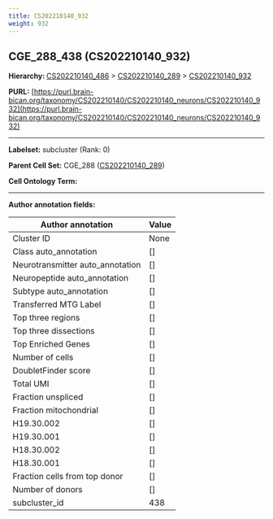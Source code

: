 ```yaml
---
title: CS202210140_932
weight: 932
---
```

## CGE_288_438 (CS202210140_932)
<b>Hierarchy: </b>
[CS202210140_486](../CS202210140_486) >
[CS202210140_289](../CS202210140_289) >
[CS202210140_932](../CS202210140_932)

**PURL:** [https://purl.brain-bican.org/taxonomy/CS202210140/CS202210140_neurons/CS202210140_932](https://purl.brain-bican.org/taxonomy/CS202210140/CS202210140_neurons/CS202210140_932)

---


**Labelset:** subcluster (Rank: 0)

**Parent Cell Set:** CGE_288 ([CS202210140_289](../CS202210140_289))



**Cell Ontology Term:** 

[MARKER GENES.]: #


---

[TRANSFERRED ANNOTATIONS.]: #


[AUTHOR ANNOTATION FIELDS.]: #


**Author annotation fields:**

| Author annotation | Value |
|-------------------|-------|
|Cluster ID|None|
|Class auto_annotation|[]|
|Neurotransmitter auto_annotation|[]|
|Neuropeptide auto_annotation|[]|
|Subtype auto_annotation|[]|
|Transferred MTG Label|[]|
|Top three regions|[]|
|Top three dissections|[]|
|Top Enriched Genes|[]|
|Number of cells|[]|
|DoubletFinder score|[]|
|Total UMI|[]|
|Fraction unspliced|[]|
|Fraction mitochondrial|[]|
|H19.30.002|[]|
|H19.30.001|[]|
|H18.30.002|[]|
|H18.30.001|[]|
|Fraction cells from top donor|[]|
|Number of donors|[]|
|subcluster_id|438|
